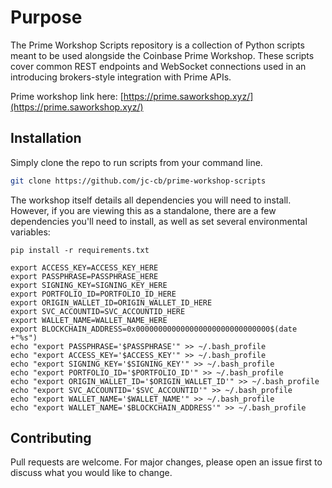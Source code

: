 # Purpose

The Prime Workshop Scripts repository is a collection of Python scripts meant to be used alongside the Coinbase Prime Workshop. These scripts cover common REST endpoints and WebSocket connections used in an introducing brokers-style integration with Prime APIs.

Prime workshop link here: [https://prime.saworkshop.xyz/](https://prime.saworkshop.xyz/)

## Installation

Simply clone the repo to run scripts from your command line.

```bash
git clone https://github.com/jc-cb/prime-workshop-scripts
```

The workshop itself details all dependencies you will need to install. However, if you are viewing this as a standalone, there are a few dependencies you'll need to install, as well as set several environmental variables:

```
pip install -r requirements.txt

export ACCESS_KEY=ACCESS_KEY_HERE
export PASSPHRASE=PASSPHRASE_HERE
export SIGNING_KEY=SIGNING_KEY_HERE
export PORTFOLIO_ID=PORTFOLIO_ID_HERE
export ORIGIN_WALLET_ID=ORIGIN_WALLET_ID_HERE
export SVC_ACCOUNTID=SVC_ACCOUNTID_HERE
export WALLET_NAME=WALLET_NAME_HERE
export BLOCKCHAIN_ADDRESS=0x000000000000000000000000000000$(date +"%s")
echo "export PASSPHRASE='$PASSPHRASE'" >> ~/.bash_profile
echo "export ACCESS_KEY='$ACCESS_KEY'" >> ~/.bash_profile
echo "export SIGNING_KEY='$SIGNING_KEY'" >> ~/.bash_profile
echo "export PORTFOLIO_ID='$PORTFOLIO_ID'" >> ~/.bash_profile
echo "export ORIGIN_WALLET_ID='$ORIGIN_WALLET_ID'" >> ~/.bash_profile
echo "export SVC_ACCOUNTID='$SVC_ACCOUNTID'" >> ~/.bash_profile
echo "export WALLET_NAME='$WALLET_NAME'" >> ~/.bash_profile
echo "export WALLET_NAME='$BLOCKCHAIN_ADDRESS'" >> ~/.bash_profile
```

## Contributing
Pull requests are welcome. For major changes, please open an issue first to discuss what you would like to change.
